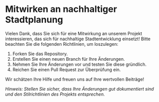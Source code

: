 # Mitwirken an nachhaltiger Stadtplanung

Vielen Dank, dass Sie sich für eine Mitwirkung an unserem Projekt interessieren, das sich für nachhaltige Stadtentwicklung einsetzt! Bitte beachten Sie die folgenden Richtlinien, um loszulegen:

1. Forken Sie das Repository.
2. Erstellen Sie einen neuen Branch für Ihre Änderungen.
3. Nehmen Sie Ihre Änderungen vor und testen Sie diese gründlich.
4. Reichen Sie einen Pull Request zur Überprüfung ein.

Wir schätzen Ihre Hilfe und freuen uns auf Ihre wertvollen Beiträge!

*Hinweis: Stellen Sie sicher, dass Ihre Änderungen gut dokumentiert sind und den Stilrichtlinien des Projekts entsprechen.*
